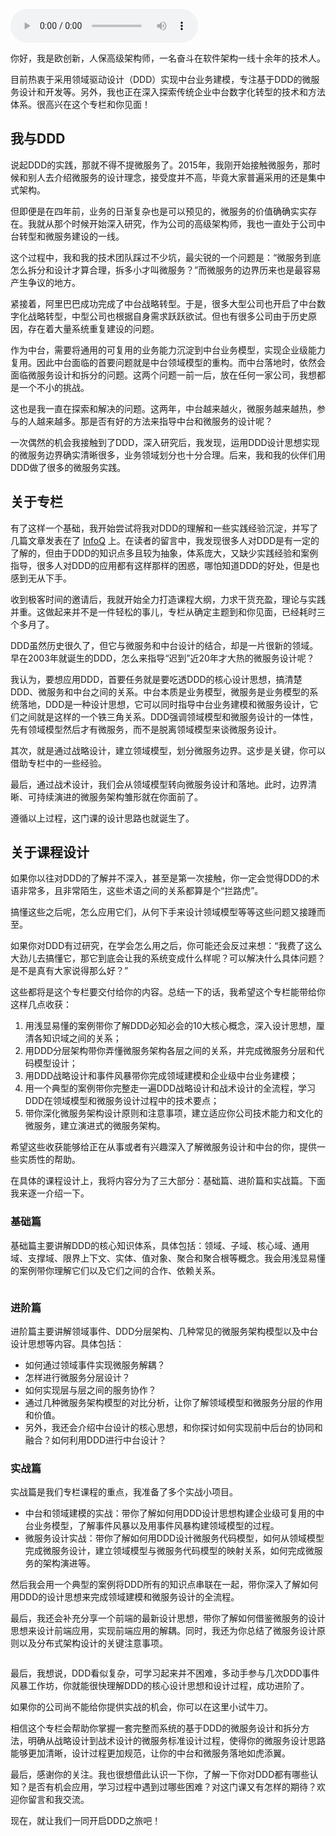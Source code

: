 <audio title="开篇词 _ 学好了DDD，你能做什么？" src="https://static001.geekbang.org/resource/audio/ab/1e/abaf5e849113aa3abdaf0f311dda0b1e.mp3" controls="controls"></audio> 
<p>你好，我是欧创新，人保高级架构师，一名奋斗在软件架构一线十余年的技术人。</p><p>目前热衷于采用领域驱动设计（DDD）实现中台业务建模，专注基于DDD的微服务设计和开发等。另外，我也正在深入探索传统企业中台数字化转型的技术和方法体系。很高兴在这个专栏和你见面！</p><h2>我与DDD</h2><p>说起DDD的实践，那就不得不提微服务了。2015年，我刚开始接触微服务，那时候和别人去介绍微服务的设计理念，接受度并不高，毕竟大家普遍采用的还是集中式架构。</p><p>但即便是在四年前，业务的日渐复杂也是可以预见的，微服务的价值确确实实存在。我就从那个时候开始深入研究，作为公司的高级架构师，我也一直处于公司中台转型和微服务建设的一线。</p><p>这个过程中，我和我的技术团队踩过不少坑，最尖锐的一个问题是：<span class="orange">“微服务到底怎么拆分和设计才算合理，拆多小才叫微服务？”</span>而微服务的边界历来也是最容易产生争议的地方。</p><p>紧接着，阿里巴巴成功完成了中台战略转型。于是，很多大型公司也开启了中台数字化战略转型，中型公司也根据自身需求跃跃欲试。但也有很多公司由于历史原因，存在着大量系统重复建设的问题。</p><p>作为中台，需要将通用的可复用的业务能力沉淀到中台业务模型，实现企业级能力复用。因此中台面临的首要问题就是中台领域模型的重构。而中台落地时，依然会面临微服务设计和拆分的问题。这两个问题一前一后，放在任何一家公司，我想都是一个不小的挑战。</p><!-- [[[read_end]]] --><p>这也是我一直在探索和解决的问题。这两年，中台越来越火，微服务越来越热，参与的人越来越多。那是否有好的方法来指导中台和微服务的设计呢？</p><p>一次偶然的机会我接触到了DDD，深入研究后，我发现，运用DDD设计思想实现的微服务边界确实清晰很多，业务领域划分也十分合理。后来，我和我的伙伴们用DDD做了很多的微服务实践。</p><h2>关于专栏</h2><p>有了这样一个基础，我开始尝试将我对DDD的理解和一些实践经验沉淀，并写了几篇文章发表在了 <a href="https://www.infoq.cn/article/s_LFUlU6ZQODd030RbH9">InfoQ</a> 上。在读者的留言中，我发现很多人对DDD是有一定的了解的，但由于DDD的知识点多且较为抽象，体系庞大，又缺少实践经验和案例指导，很多人对DDD的应用都有这样那样的困惑，哪怕知道DDD的好处，但是也感到无从下手。</p><p>收到极客时间的邀请后，我就开始全力打造课程大纲，力求干货充盈，理论与实践并重。这做起来并不是一件轻松的事儿，专栏从确定主题到和你见面，已经耗时三个多月了。</p><p>DDD虽然历史很久了，但它与微服务和中台设计的结合，却是一片很新的领域。<span class="orange">早在2003年就诞生的DDD，怎么来指导“迟到”近20年才大热的微服务设计呢？</span></p><p>我认为，要想应用DDD，首要任务就是要吃透DDD的核心设计思想，搞清楚DDD、微服务和中台之间的关系。中台本质是业务模型，微服务是业务模型的系统落地，DDD是一种设计思想，它可以同时指导中台业务建模和微服务设计，它们之间就是这样的一个铁三角关系。DDD强调领域模型和微服务设计的一体性，先有领域模型然后才有微服务，而不是脱离领域模型来谈微服务设计。</p><p>其次，就是通过战略设计，建立领域模型，划分微服务边界。这步是关键，你可以借助专栏中的一些经验。</p><p>最后，通过战术设计，我们会从领域模型转向微服务设计和落地。此时，边界清晰、可持续演进的微服务架构雏形就在你面前了。</p><p>遵循以上过程，这门课的设计思路也就诞生了。</p><h2>关于课程设计</h2><p>如果你以往对DDD的了解并不深入，甚至是第一次接触，你一定会觉得DDD的术语非常多，且非常陌生，这些术语之间的关系都算是个“拦路虎”。</p><p>搞懂这些之后呢，怎么应用它们，从何下手来设计领域模型等等这些问题又接踵而至。</p><p>如果你对DDD有过研究，在学会怎么用之后，你可能还会反过来想：“我费了这么大劲儿去搞懂它，那它到底会让我的系统变成什么样呢？可以解决什么具体问题？是不是真有大家说得那么好？”</p><p>这些都将是这个专栏要交付给你的内容。总结一下的话，<span class="orange">我希望这个专栏能带给你这样几点收获：</span></p><ol>
<li>用浅显易懂的案例带你了解DDD必知必会的10大核心概念，深入设计思想，厘清各知识域之间的关系；</li>
<li>用DDD分层架构带你弄懂微服务架构各层之间的关系，并完成微服务分层和代码模型设计；</li>
<li>用DDD战略设计和事件风暴带你完成领域建模和企业级中台业务建模；</li>
<li>用一个典型的案例带你完整走一遍DDD战略设计和战术设计的全流程，学习DDD在领域模型和微服务设计过程中的技术要点；</li>
<li>带你深化微服务架构设计原则和注意事项，建立适应你公司技术能力和文化的微服务，建立演进式的微服务架构。</li>
</ol><p>希望这些收获能够给正在从事或者有兴趣深入了解微服务设计和中台的你，提供一些实质性的帮助。</p><p>在具体的课程设计上，我将内容分为了三大部分：基础篇、进阶篇和实战篇。下面我来逐一介绍一下。</p><h3>基础篇</h3><p>基础篇主要讲解DDD的核心知识体系，具体包括：领域、子域、核心域、通用域、支撑域、限界上下文、实体、值对象、聚合和聚合根等概念。我会用浅显易懂的案例带你理解它们以及它们之间的合作、依赖关系。</p><p><img src="https://static001.geekbang.org/resource/image/dc/66/dc32e8e4a317fe00121ce18adc407c66.jpg" alt=""></p><h3>进阶篇</h3><p>进阶篇主要讲解领域事件、DDD分层架构、几种常见的微服务架构模型以及中台设计思想等内容。具体包括：</p><ul>
<li>如何通过领域事件实现微服务解耦？</li>
<li>怎样进行微服务分层设计？</li>
<li>如何实现层与层之间的服务协作？</li>
<li>通过几种微服务架构模型的对比分析，让你了解领域模型和微服务分层的作用和价值。</li>
<li>另外，我还会介绍中台设计的核心思想，和你探讨如何实现前中后台的协同和融合？如何利用DDD进行中台设计？</li>
</ul><h3>实战篇</h3><p>实战篇是我们专栏课程的重点，我准备了多个实战小项目。</p><ul>
<li>中台和领域建模的实战：带你了解如何用DDD设计思想构建企业级可复用的中台业务模型，了解事件风暴以及用事件风暴构建领域模型的过程。</li>
<li>微服务设计实战：带你了解如何用DDD设计微服务代码模型，如何从领域模型完成微服务设计，建立领域模型与微服务代码模型的映射关系，如何完成微服务的架构演进等。</li>
</ul><p>然后我会用一个典型的案例将DDD所有的知识点串联在一起，带你深入了解如何用DDD的设计思想来完成领域建模和微服务设计的全流程。</p><p>最后，我还会补充分享一个前端的最新设计思想，带你了解如何借鉴微服务的设计思想来设计前端应用，实现前端应用的解耦。同时，我还为你总结了微服务设计原则以及分布式架构设计的关键注意事项。</p><p><img src="https://static001.geekbang.org/resource/image/3c/9c/3c7264cb91ead783c7ec3094ce2add9c.jpg" alt=""></p><p>最后，我想说，DDD看似复杂，可学习起来并不困难，多动手参与几次DDD事件风暴工作坊，你就能很快理解DDD的核心设计思想和设计过程，成功进阶了。</p><p><span class="orange">如果你的公司尚不能给你提供实战的机会，你可以在这里小试牛刀。</span></p><p>相信这个专栏会帮助你掌握一套完整而系统的基于DDD的微服务设计和拆分方法，明确从战略设计到战术设计的微服务标准设计过程，使得你的微服务设计思路能够更加清晰，设计过程更加规范，让你的中台和微服务落地如虎添翼。</p><p>最后，感谢你的关注。我也很想借此认识一下你，了解一下你对DDD都有哪些认知？是否有机会应用，学习过程中遇到过哪些困难？对这门课又有怎样的期待？欢迎你留言和我交流。</p><p>现在，就让我们一同开启DDD之旅吧！</p><p></p>
